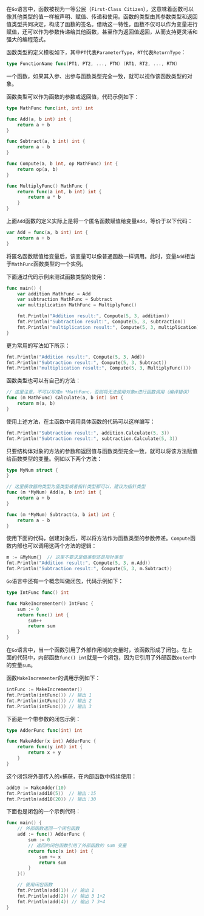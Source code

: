 在`Go`语言中，函数被视为一等公民（`First-Class Citizen`），这意味着函数可以像其他类型的值一样被声明、赋值、传递和使用。函数的类型由其参数类型和返回值类型共同决定，构成了函数的签名。借助这一特性，函数不仅可以作为变量进行赋值，还可以作为参数传递给其他函数，甚至作为返回值返回，从而支持更灵活和强大的编程范式。

函数类型的定义模板如下，其中`PT`代表`ParameterType`，`RT`代表`ReturnType`：

```go
type FunctionName func(PT1, PT2, ..., PTN) (RT1, RT2, ..., RTN)
```

一个函数，如果其入参、出参与函数类型完全一致，就可以视作该函数类型的对象。

函数类型可以作为函数的参数或返回值，代码示例如下：

```go
type MathFunc func(int, int) int

func Add(a, b int) int {
	return a + b
}

func Subtract(a, b int) int {
	return a - b
}

func Compute(a, b int, op MathFunc) int {
	return op(a, b)
}

func MultiplyFunc() MathFunc {
	return func(a int, b int) int {
		return a * b
	}
}
```

上面`Add`函数的定义实际上是将一个匿名函数赋值给变量`Add`，等价于以下代码：

```go
var Add = func(a, b int) int {
	return a + b
}
```

将匿名函数赋值给变量后，该变量可以像普通函数一样调用。此时，变量`Add`相当于`MathFunc`函数类型的一个实例。

下面通过代码示例来测试函数类型的使用：

```go
func main() {
	var addition MathFunc = Add
	var subtraction MathFunc = Subtract
	var multiplication MathFunc = MultiplyFunc()

	fmt.Println("Addition result:", Compute(5, 3, addition))
	fmt.Println("Subtraction result:", Compute(5, 3, subtraction))
	fmt.Println("multiplication result:", Compute(5, 3, multiplication))
}
```

更为常用的写法如下所示：

```go
fmt.Println("Addition result:", Compute(5, 3, Add))
fmt.Println("Subtraction result:", Compute(5, 3, Subtract))
fmt.Println("multiplication result:", Compute(5, 3, MultiplyFunc()))
```

函数类型也可以有自己的方法：

```go
// 这里注意，不可以写成m *MathFunc，否则将无法使用对象m进行函数调用（编译错误）
func (m MathFunc) Calculate(a, b int) int {
	return m(a, b)
}
```

使用上述方法，在主函数中调用具体函数的代码可以这样编写：

```go
fmt.Println("Subtraction result:", addition.Calculate(5, 3))
fmt.Println("Subtraction result:", subtraction.Calculate(5, 3))
```

只要结构体对象的方法的参数和返回值与函数类型完全一致，就可以将该方法赋值给函数类型的变量。例如以下两个方法：

```go
type MyNum struct {
}

// 这里接收器的类型为值类型或者指针类型都可以，建议为指针类型
func (m *MyNum) Add(a, b int) int {
	return a + b
}

func (m *MyNum) Subtract(a, b int) int {
	return a - b
}
```

使用下面的代码，创建对象后，可以将方法作为函数类型的参数传递。`Compute`函数内部也可以调用这两个方法的逻辑：

```go
m := &MyNum{}  // 这里不要求是值类型还是指针类型
fmt.Println("Addition result:", Compute(5, 3, m.Add))
fmt.Println("Subtraction result:", Compute(5, 3, m.Subtract))
```

`Go`语言中还有一个概念叫做闭包，代码示例如下：

```go
type IntFunc func() int

func MakeIncrementer() IntFunc {
	sum := 0
	return func() int {
		sum++
		return sum
	}
}
```

在`Go`语言中，当一个函数引用了外部作用域的变量时，该函数形成了闭包。在上面的代码中，内部函数`func() int`就是一个闭包，因为它引用了外部函数`outer`中的变量`sum`。

函数`MakeIncrementer`的调用示例如下：

```go
intFunc := MakeIncrementer()
fmt.Println(intFunc()) // 输出 1
fmt.Println(intFunc()) // 输出 2
fmt.Println(intFunc()) // 输出 3
```

下面是一个带参数的闭包示例：

```go
type AdderFunc func(int) int

func MakeAdder(x int) AdderFunc {
	return func(y int) int {
		return x + y
	}
}
```

这个闭包将外部传入的`x`捕获，在内部函数中持续使用：

```go
add10 := MakeAdder(10)
fmt.Println(add10(5))  // 输出：15
fmt.Println(add10(20)) // 输出：30
```

下面也是闭包的一个示例代码：

```go
func main() {
	// 外部函数返回一个闭包函数
	add := func() AdderFunc {
		sum := 0
		// 返回的闭包函数引用了外部函数的 sum 变量
		return func(x int) int {
			sum += x
			return sum
		}
	}()

	// 使用闭包函数
	fmt.Println(add(1)) // 输出 1
	fmt.Println(add(2)) // 输出 3 1+2
	fmt.Println(add(4)) // 输出 7 3+4
}
```

